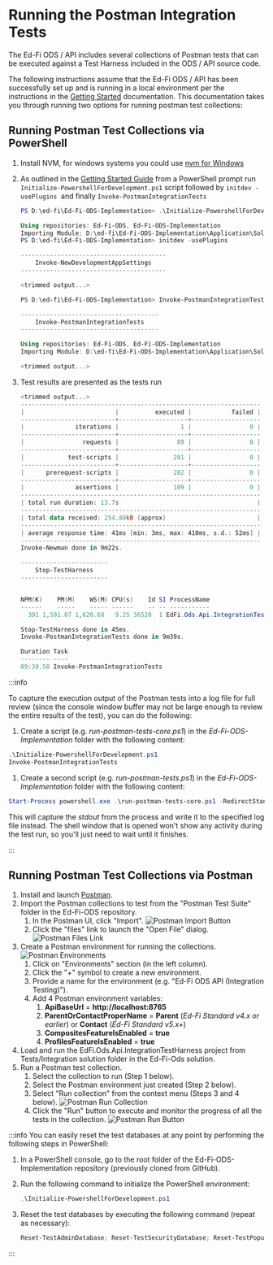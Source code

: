 # Running the Postman Integration Tests

The Ed-Fi ODS / API includes several collections of Postman tests that can be
executed against a Test Harness included in the ODS / API source code.

The following instructions assume that the Ed-Fi ODS / API has been successfully
set up and is running in a local environment per the instructions in
the [Getting Started](../getting-started) documentation. This
documentation takes you through running two options for running postman test
collections:

## Running Postman Test Collections via PowerShell

1. Install NVM, for windows systems you could use [nvm for Windows](https://github.com/coreybutler/nvm-windows/releases)

2. As outlined in the [Getting Started
    Guide](../getting-started/source-code-installation/readme.md)
    from a PowerShell prompt run `Initialize-PowershellForDevelopment.ps1`
    script followed by `initdev -usePlugins`  and finally
    `Invoke-PostmanIntegrationTests`

    ```powershell
    PS D:\ed-fi\Ed-Fi-ODS-Implementation> .\Initialize-PowershellForDevelopment.ps1

    Using repositories: Ed-Fi-ODS, Ed-Fi-ODS-Implementation
    Importing Module: D:\ed-fi\Ed-Fi-ODS-Implementation\Application\SolutionScripts\InitializeDevelopmentEnvironment.psm1
    PS D:\ed-fi\Ed-Fi-ODS-Implementation> initdev -usePlugins

    ----------------------------------------
        Invoke-NewDevelopmentAppSettings
    ----------------------------------------

    <trimmed output...>

    PS D:\ed-fi\Ed-Fi-ODS-Implementation> Invoke-PostmanIntegrationTests

    --------------------------------------
        Invoke-PostmanIntegrationTests
    --------------------------------------

    Using repositories: Ed-Fi-ODS, Ed-Fi-ODS-Implementation
    Importing Module: D:\ed-fi\Ed-Fi-ODS-Implementation\Application\SolutionScripts\InitializeDevelopmentEnvironment.psm1

    <trimmed output...>
    ```

3. Test results are presented as the tests run

   ```powershell
   <trimmed output...>
   ------------------------------------------------------------------
   |                         |          executed |           failed |
   --------------------------+-------------------+-------------------
   |              iterations |                 1 |                0 |
   --------------------------+-------------------+-------------------
   |                requests |                89 |                0 |
   --------------------------+-------------------+-------------------
   |            test-scripts |               281 |                0 |
   --------------------------+-------------------+-------------------
   |      prerequest-scripts |               282 |                0 |
   --------------------------+-------------------+-------------------
   |              assertions |               109 |                0 |
   ------------------------------------------------------------------
   | total run duration: 13.7s                                      |
   ------------------------------------------------------------------
   | total data received: 254.88kB (approx)                         |
   ------------------------------------------------------------------
   | average response time: 41ms [min: 3ms, max: 410ms, s.d.: 52ms] |
   ------------------------------------------------------------------
   Invoke-Newman done in 9m22s.

   ------------------------
       Stop-TestHarness
   ------------------------


   NPM(K)    PM(M)    WS(M) CPU(s)    Id SI ProcessName
   ------    -----    ----- ------    -- -- -----------
     391 1,591.07 1,620.68   9.25 36520  1 EdFi.Ods.Api.IntegrationTestHarness

   Stop-TestHarness done in 45ms.
   Invoke-PostmanIntegrationTests done in 9m39s.

   Duration Task
   -------- ----
   09:39.58 Invoke-PostmanIntegrationTests
   ```

:::info

To capture the execution output of the Postman tests into a log file for full
review (since the console window buffer may not be large enough to review the
entire results of the test), you can do the following:

1. Create a script (e.g. _run-postman-tests-core.ps1_) in the
   _Ed-Fi-ODS-Implementation_ folder with the following content:

  ```powershell
  .\Initialize-PowershellForDevelopment.ps1
  Invoke-PostmanIntegrationTests
  ```

1. Create a second script (e.g. _run-postman-tests.ps1_) in
   the _Ed-Fi-ODS-Implementation_ folder with the following content:

  ```powershell
  Start-Process powershell.exe .\run-postman-tests-core.ps1 -RedirectStandardOutput .\tests.log
  ```

This will capture the _stdout_ from the process and write it to the specified
log file instead. The shell window that is opened won't show any activity during
the test run, so you'll just need to wait until it finishes.

:::

## Running Postman Test Collections via Postman

1. Install and launch [Postman](https://www.getpostman.com/downloads/).
2. Import the Postman collections to test from the "Postman Test Suite" folder
   in the Ed-Fi-ODS repository.
   1. In the Postman UI, click "Import".
      ![Postman Import Button](/img/reference/ods-api/postman1.webp)
   2. Click the "files" link to launch the "Open File" dialog.
      ![Postman Files Link](/img/reference/ods-api/postman2.webp)
3. Create a Postman environment for running the collections.
    ![Postman Environments](/img/reference/ods-api/postman3.webp)
   1. Click on "Environments" section (in the left column).
   2. Click the "+" symbol to create a new environment.
   3. Provide a name for the environment (e.g. "Ed-Fi ODS API (Integration Testing)").
   4. Add 4 Postman environment variables:
       1. **ApiBaseUrl** = **http&#58;//localhost&#58;8765**
       2. **ParentOrContactProperName** = **Parent** (_Ed-Fi Standard v4.x or
         earlier_) or **Contact** (_Ed-Fi Standard v5.x+_)
       3. **CompositesFeatureIsEnabled** = **true**
       4. **ProfilesFeatureIsEnabled** = **true**
4. Load and run the EdFi.Ods.Api.IntegrationTestHarness project from
   Tests/Integration solution folder in the Ed-Fi-Ods solution.
5. Run a Postman test collection.
    1. Select the collection to run (Step 1 below).
    2. Select the Postman environment just created (Step 2 below).
    3. Select "Run collection" from the context menu (Steps 3 and 4 below).
       ![Postman Run Collection](/img/reference/ods-api/postman4.webp)
    4. Click the "Run" button to execute and monitor the progress of all the
      tests in the collection.
       ![Postman Run Button](/img/reference/ods-api/postman5.webp)

:::info
You can easily reset the test databases at any point by performing the following
steps in PowerShell:

1. In a PowerShell console, go to the root folder of the
   Ed-Fi-ODS-Implementation repository (previously cloned from GitHub).
2. Run the following command to initialize the PowerShell environment:

    ```powershell
    .\Initialize-PowershellForDevelopment.ps1
    ```

3. Reset the test databases by executing the following command (repeat as necessary):

    ```powershell
    Reset-TestAdminDatabase; Reset-TestSecurityDatabase; Reset-TestPopulatedTemplateDatabase
    ```

:::
